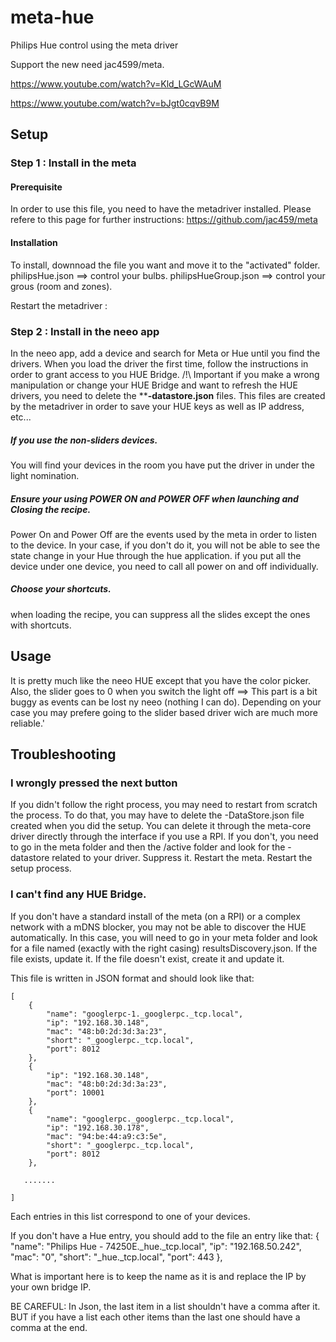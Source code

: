 # meta-hue
Philips Hue control using the meta driver

Support the new need jac4599/meta.

https://www.youtube.com/watch?v=Kld_LGcWAuM

https://www.youtube.com/watch?v=bJgt0cqvB9M


## Setup
### Step 1 : Install in the meta
#### Prerequisite
In order to use this file, you need to have the metadriver installed. Please refere to this page for further instructions:
https://github.com/jac459/meta
#### Installation
To install, downnoad the file you want and move it to the "activated" folder.
philipsHue.json ==> control your bulbs.
philipsHueGroup.json ==> control your grous (room and zones).

Restart the metadriver :

### Step 2 : Install in the neeo app
In the neeo app, add a device and search for Meta or Hue until you find the drivers.
When you load the driver the first time, follow the instructions in order to grant access to you HUE Bridge.
/!\ Important if you make a wrong manipulation or change your HUE Bridge and want to refresh the HUE drivers, you need to delete the ****-datastore.json** files. This files are created by the metadriver in order to save your HUE keys as well as IP address, etc...
##### If you use the non-sliders devices.
You will find your devices in the room you have put the driver in under the light nomination.
##### Ensure your using POWER ON and POWER OFF when launching and Closing the recipe.
Power On and Power Off are the events used by the meta in order to listen to the device.
In your case, if you don't do it, you will not be able to see the state change in your Hue through the hue application.
if you put all the device under one device, you need to call all power on and off individually.
##### Choose your shortcuts.
when loading the recipe, you can suppress all the slides except the ones with shortcuts. 

## Usage
It is pretty much like the neeo HUE except that you have the color picker.
Also, the slider goes to 0 when you switch the light off ==> This part is a bit buggy as events can be lost ny neeo (nothing I can do). Depending on your case you may prefere going to the slider based driver wich are much more reliable.'

## Troubleshooting

### I wrongly pressed the next button 
If you didn't follow the right process, you may need to restart from scratch the process.
To do that, you may have to delete the -DataStore.json file created when you did the setup.
You can delete it through the meta-core driver directly through the interface if you use a RPI.
If you don't, you need to go in the meta folder and then the /active folder and look for the -datastore related to your driver.
Suppress it. Restart the meta. Restart the setup process.

### I can't find any HUE Bridge.
If you don't have a standard install of the meta (on a RPI) or a complex network with a mDNS blocker, you may not be able to discover the HUE automatically.
In this case, you will need to go in your meta folder and look for a file named (exactly with the right casing) resultsDiscovery.json.
If the file exists, update it. If the file doesn't exist, create it and update it.

This file is written in JSON format and should look like that:

```
[
    {
        "name": "googlerpc-1._googlerpc._tcp.local",
        "ip": "192.168.30.148",
        "mac": "48:b0:2d:3d:3a:23",
        "short": "_googlerpc._tcp.local",
        "port": 8012
    },
    {
        "ip": "192.168.30.148",
        "mac": "48:b0:2d:3d:3a:23",
        "port": 10001
    },
    {
        "name": "googlerpc._googlerpc._tcp.local",
        "ip": "192.168.30.178",
        "mac": "94:be:44:a9:c3:5e",
        "short": "_googlerpc._tcp.local",
        "port": 8012
    },
    
   .......
  
]
```

Each entries in this list correspond to one of your devices. 

If you don't have a Hue entry, you should add to the file an entry like that:
   {
        "name": "Philips Hue - 74250E._hue._tcp.local",
        "ip": "192.168.50.242",
        "mac": "0",
        "short": "_hue._tcp.local",
        "port": 443
    },

What is important here is to keep the name as it is and replace the IP by your own bridge IP.

BE CAREFUL:
In Json, the last item in a list shouldn't have a comma after it. BUT if you have a list each other items than the last one should have a comma at the end.










